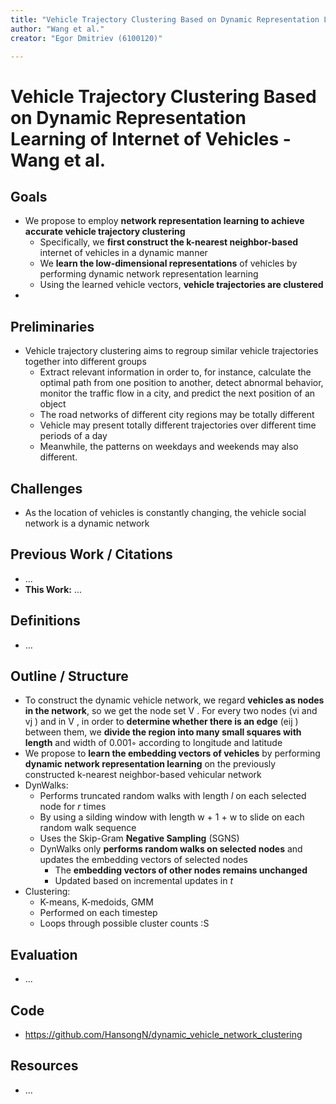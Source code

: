 ```yaml
---
title: "Vehicle Trajectory Clustering Based on Dynamic Representation Learning of Internet of Vehicles"
author: "Wang et al."
creator: "Egor Dmitriev (6100120)"

---
```


# Vehicle Trajectory Clustering Based on Dynamic Representation Learning of Internet of Vehicles - Wang et al. 



## Goals

- We propose to employ **network representation learning to achieve accurate vehicle trajectory clustering**
  - Specifically, we **first construct the k-nearest neighbor-based** internet of vehicles in a dynamic manner
  - We **learn the low-dimensional representations** of vehicles by performing dynamic network representation learning
  - Using the learned vehicle vectors, **vehicle trajectories are clustered**
- 

## Preliminaries

- Vehicle trajectory clustering aims to regroup similar vehicle trajectories together into different groups
  - Extract relevant information in order to, for instance, calculate the optimal path from one position to another, detect abnormal behavior, monitor the traffic flow in a city, and predict the next position of an object
  - The road networks of different city regions may be totally different
  - Vehicle may present totally different trajectories over different time periods of a day
  - Meanwhile, the patterns on weekdays and weekends may also different.

## Challenges

- As the location of vehicles is constantly changing, the vehicle social network is a dynamic network

## Previous Work / Citations

- ...
- **This Work:** ...

## Definitions

* …

## Outline / Structure

- To construct the dynamic vehicle network, we regard **vehicles as nodes in the network**, so we get the node
  set V . For every two nodes (vi and vj ) and in V , in order to **determine whether there is an edge** (eij ) between them, we **divide the region into many small squares with length** and width of 0.001◦ according to longitude and latitude
- We propose to **learn the embedding vectors of vehicles** by performing **dynamic network representation learning** on the previously constructed k-nearest neighbor-based vehicular network
- DynWalks:
  - Performs truncated random walks with length $l$ on each selected node for $r$ times
  - By using a silding window with length w + 1 + w to slide on each random walk sequence
  - Uses the Skip-Gram **Negative Sampling** (SGNS)
  - DynWalks only **performs random walks on selected nodes** and updates the embedding vectors of selected nodes
    - The **embedding vectors of other nodes remains unchanged**
    - Updated based on incremental updates in $t$
- Clustering:
  - K-means, K-medoids, GMM
  - Performed on each timestep
  - Loops through possible cluster counts :S

## Evaluation

- ...

## Code

- https://github.com/HansongN/dynamic_vehicle_network_clustering

## Resources

- ...